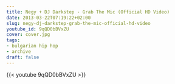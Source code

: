 ```yaml
---
title: Negy + DJ Darkstep - Grab The Mic (Official HD Video)
date: 2013-03-22T07:19:22+02:00
slug: negy-dj-darkstep-grab-the-mic-official-hd-video
youtube_id: 9qQD0bBVxZU
cover: cover.jpg
tags:
- bulgarian hip hop
- archive
draft: false
---
```


{{< youtube 9qQD0bBVxZU >}}
